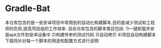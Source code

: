  # Gradle-Bat
 本仓库包含的是一些安卓项目中常用到的自动化构建脚本,目的是减少测试和工程师的负担,提高项目组的工作效率.
 目前仓库包含的脚本类目包括:
 1)一键卸载并安装apk文件到安卓设备中
 2)构建传参的测试代码
 3)自动拷贝
 4)项目自动构建脚本
 下面将针对每一个脚本的用途和配置方式进行说明.
